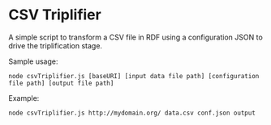 # CSV Triplifier
A simple script to transform a CSV file in RDF using a configuration JSON to
drive the triplification stage.

Sample usage:

```
node csvTriplifier.js [baseURI] [input data file path] [configuration file path] [output file path]
```

Example:

```
node csvTriplifier.js http://mydomain.org/ data.csv conf.json output
```
